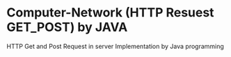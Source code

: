 # Computer-Network (HTTP Resuest GET_POST) by JAVA

HTTP Get and Post Request in server Implementation by Java programming

